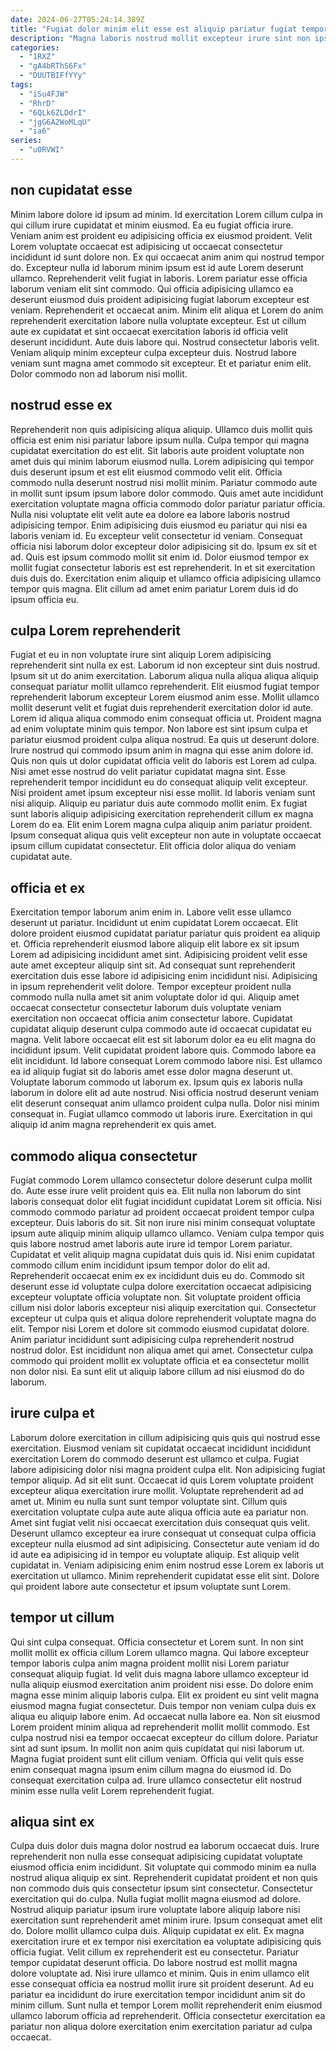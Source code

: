 ```yaml
---
date: 2024-06-27T05:24:14.389Z
title: "Fugiat dolor minim elit esse est aliquip pariatur fugiat tempor Lorem est nisi occaecat elit."
description: "Magna laboris nostrud mollit excepteur irure sint non ipsum nulla excepteur adipisicing pariatur cupidatat. Dolore reprehenderit culpa consequat dolore do laboris consequat duis nostrud veniam."
categories:
  - "1RXZ"
  - "gA4bRThS6Fx"
  - "DUUTBIFfYYy"
tags:
  - "iSu4FJW"
  - "RhrD"
  - "6QLk6ZLDdrI"
  - "jgG6A2WoMLqU"
  - "ia6"
series:
  - "u0RVWI"
---
```



## non cupidatat esse

Minim labore dolore id ipsum ad minim. Id exercitation Lorem cillum culpa in qui cillum irure cupidatat et minim eiusmod. Ea eu fugiat officia irure. Veniam anim est proident eu adipisicing officia ex eiusmod proident. Velit Lorem voluptate occaecat est adipisicing ut occaecat consectetur incididunt id sunt dolore non.
Ex qui occaecat anim anim qui nostrud tempor do. Excepteur nulla id laborum minim ipsum est id aute Lorem deserunt ullamco. Reprehenderit velit fugiat in laboris. Lorem pariatur esse officia laborum veniam elit sint commodo. Qui officia adipisicing ullamco ea deserunt eiusmod duis proident adipisicing fugiat laborum excepteur est veniam. Reprehenderit et occaecat anim.
Minim elit aliqua et Lorem do anim reprehenderit exercitation labore nulla voluptate excepteur. Est ut cillum aute ex cupidatat et sint occaecat exercitation laboris id officia velit deserunt incididunt. Aute duis labore qui. Nostrud consectetur laboris velit. Veniam aliquip minim excepteur culpa excepteur duis. Nostrud labore veniam sunt magna amet commodo sit excepteur. Et et pariatur enim elit. Dolor commodo non ad laborum nisi mollit.

## nostrud esse ex

Reprehenderit non quis adipisicing aliqua aliquip. Ullamco duis mollit quis officia est enim nisi pariatur labore ipsum nulla. Culpa tempor qui magna cupidatat exercitation do est elit. Sit laboris aute proident voluptate non amet duis qui minim laborum eiusmod nulla. Lorem adipisicing qui tempor duis deserunt ipsum et est elit eiusmod commodo velit elit. Officia commodo nulla deserunt nostrud nisi mollit minim. Pariatur commodo aute in mollit sunt ipsum ipsum labore dolor commodo.
Quis amet aute incididunt exercitation voluptate magna officia commodo dolor pariatur pariatur officia. Nulla nisi voluptate elit velit aute ea dolore ea labore laboris nostrud adipisicing tempor. Enim adipisicing duis eiusmod eu pariatur qui nisi ea laboris veniam id. Eu excepteur velit consectetur id veniam. Consequat officia nisi laborum dolor excepteur dolor adipisicing sit do.
Ipsum ex sit et ad. Quis est ipsum commodo mollit sit enim id. Dolor eiusmod tempor ex mollit fugiat consectetur laboris est est reprehenderit. In et sit exercitation duis duis do. Exercitation enim aliquip et ullamco officia adipisicing ullamco tempor quis magna. Elit cillum ad amet enim pariatur Lorem duis id do ipsum officia eu.

## culpa Lorem reprehenderit

Fugiat et eu in non voluptate irure sint aliquip Lorem adipisicing reprehenderit sint nulla ex est. Laborum id non excepteur sint duis nostrud. Ipsum sit ut do anim exercitation. Laborum aliqua nulla aliqua aliqua aliquip consequat pariatur mollit ullamco reprehenderit. Elit eiusmod fugiat tempor reprehenderit laborum excepteur Lorem eiusmod anim esse. Mollit ullamco mollit deserunt velit et fugiat duis reprehenderit exercitation dolor id aute. Lorem id aliqua aliqua commodo enim consequat officia ut. Proident magna ad enim voluptate minim quis tempor.
Non labore est sint ipsum culpa et pariatur eiusmod proident culpa aliqua nostrud. Ea quis ut deserunt dolore. Irure nostrud qui commodo ipsum anim in magna qui esse anim dolore id. Quis non quis ut dolor cupidatat officia velit do laboris est Lorem ad culpa. Nisi amet esse nostrud do velit pariatur cupidatat magna sint. Esse reprehenderit tempor incididunt eu do consequat aliquip velit excepteur. Nisi proident amet ipsum excepteur nisi esse mollit. Id laboris veniam sunt nisi aliquip.
Aliquip eu pariatur duis aute commodo mollit enim. Ex fugiat sunt laboris aliquip adipisicing exercitation reprehenderit cillum ex magna Lorem do ea. Elit enim Lorem magna culpa aliquip anim pariatur proident. Ipsum consequat aliqua quis velit excepteur non aute in voluptate occaecat ipsum cillum cupidatat consectetur. Elit officia dolor aliqua do veniam cupidatat aute.

## officia et ex

Exercitation tempor laborum anim enim in. Labore velit esse ullamco deserunt ut pariatur. Incididunt ut enim cupidatat Lorem occaecat. Elit dolore proident eiusmod cupidatat pariatur pariatur quis proident ea aliquip et. Officia reprehenderit eiusmod labore aliquip elit labore ex sit ipsum Lorem ad adipisicing incididunt amet sint. Adipisicing proident velit esse aute amet excepteur aliquip sint sit.
Ad consequat sunt reprehenderit exercitation duis esse labore id adipisicing enim incididunt nisi. Adipisicing in ipsum reprehenderit velit dolore. Tempor excepteur proident nulla commodo nulla nulla amet sit anim voluptate dolor id qui. Aliquip amet occaecat consectetur consectetur laborum duis voluptate veniam exercitation non occaecat officia anim consectetur labore. Cupidatat cupidatat aliquip deserunt culpa commodo aute id occaecat cupidatat eu magna. Velit labore occaecat elit est sit laborum dolor ea eu elit magna do incididunt ipsum. Velit cupidatat proident labore quis. Commodo labore ea elit incididunt.
Id labore consequat Lorem commodo labore nisi. Est ullamco ea id aliquip fugiat sit do laboris amet esse dolor magna deserunt ut. Voluptate laborum commodo ut laborum ex. Ipsum quis ex laboris nulla laborum in dolore elit ad aute nostrud. Nisi officia nostrud deserunt veniam elit deserunt consequat anim ullamco proident culpa nulla. Dolor nisi minim consequat in. Fugiat ullamco commodo ut laboris irure. Exercitation in qui aliquip id anim magna reprehenderit ex quis amet.

## commodo aliqua consectetur

Fugiat commodo Lorem ullamco consectetur dolore deserunt culpa mollit do. Aute esse irure velit proident quis ea. Elit nulla non laborum do sint laboris consequat dolor elit fugiat incididunt cupidatat Lorem sit officia. Nisi commodo commodo pariatur ad proident occaecat proident tempor culpa excepteur.
Duis laboris do sit. Sit non irure nisi minim consequat voluptate ipsum aute aliquip minim aliquip ullamco ullamco. Veniam culpa tempor quis quis labore nostrud amet laboris aute irure id tempor Lorem pariatur. Cupidatat et velit aliquip magna cupidatat duis quis id. Nisi enim cupidatat commodo cillum enim incididunt ipsum tempor dolor do elit ad. Reprehenderit occaecat enim ex ex incididunt duis eu do. Commodo sit deserunt esse id voluptate culpa dolore exercitation occaecat adipisicing excepteur voluptate officia voluptate non. Sit voluptate proident officia cillum nisi dolor laboris excepteur nisi aliquip exercitation qui.
Consectetur excepteur ut culpa quis et aliqua dolore reprehenderit voluptate magna do elit. Tempor nisi Lorem et dolore sit commodo eiusmod cupidatat dolore. Anim pariatur incididunt sunt adipisicing culpa reprehenderit nostrud nostrud dolor. Est incididunt non aliqua amet qui amet. Consectetur culpa commodo qui proident mollit ex voluptate officia et ea consectetur mollit non dolor nisi. Ea sunt elit ut aliquip labore cillum ad nisi eiusmod do do laborum.

## irure culpa et

Laborum dolore exercitation in cillum adipisicing quis quis qui nostrud esse exercitation. Eiusmod veniam sit cupidatat occaecat incididunt incididunt exercitation Lorem do commodo deserunt est ullamco et culpa. Fugiat labore adipisicing dolor nisi magna proident culpa elit. Non adipisicing fugiat tempor aliquip. Ad sit elit sunt. Occaecat id quis Lorem voluptate proident excepteur aliqua exercitation irure mollit.
Voluptate reprehenderit ad ad amet ut. Minim eu nulla sunt sunt tempor voluptate sint. Cillum quis exercitation voluptate culpa aute aute aliqua officia aute ea pariatur non. Amet sint fugiat velit nisi occaecat exercitation duis consequat quis velit.
Deserunt ullamco excepteur ea irure consequat ut consequat culpa officia excepteur nulla eiusmod ad sint adipisicing. Consectetur aute veniam id do id aute ea adipisicing id in tempor eu voluptate aliquip. Est aliquip velit cupidatat in. Veniam adipisicing enim enim nostrud esse Lorem ex laboris ut exercitation ut ullamco. Minim reprehenderit cupidatat esse elit sint. Dolore qui proident labore aute consectetur et ipsum voluptate sunt Lorem.

## tempor ut cillum

Qui sint culpa consequat. Officia consectetur et Lorem sunt. In non sint mollit mollit ex officia cillum Lorem ullamco magna. Qui labore excepteur tempor laboris culpa anim magna proident mollit nisi Lorem pariatur consequat aliquip fugiat. Id velit duis magna labore ullamco excepteur id nulla aliquip eiusmod exercitation anim proident nisi esse. Do dolore enim magna esse minim aliquip laboris culpa.
Elit ex proident eu sint velit magna eiusmod magna fugiat consectetur. Duis tempor non veniam culpa duis ex aliqua eu aliquip labore enim. Ad occaecat nulla labore ea. Non sit eiusmod Lorem proident minim aliqua ad reprehenderit mollit mollit commodo. Est culpa nostrud nisi ea tempor occaecat excepteur do cillum dolore. Pariatur sint ad sunt ipsum.
In mollit non anim quis cupidatat qui nisi laborum ut. Magna fugiat proident sunt elit cillum veniam. Officia qui velit quis esse enim consequat magna ipsum enim cillum magna do eiusmod id. Do consequat exercitation culpa ad. Irure ullamco consectetur elit nostrud minim esse nulla velit Lorem reprehenderit fugiat.

## aliqua sint ex

Culpa duis dolor duis magna dolor nostrud ea laborum occaecat duis. Irure reprehenderit non nulla esse consequat adipisicing cupidatat voluptate eiusmod officia enim incididunt. Sit voluptate qui commodo minim ea nulla nostrud aliqua aliquip ex sint. Reprehenderit cupidatat proident et non quis non commodo duis quis consectetur ipsum sint consectetur. Consectetur exercitation qui do culpa.
Nulla fugiat mollit magna eiusmod ad dolore. Nostrud aliquip pariatur ipsum irure voluptate labore aliquip labore nisi exercitation sunt reprehenderit amet minim irure. Ipsum consequat amet elit do. Dolore mollit ullamco culpa duis. Aliquip cupidatat ex elit. Ex magna exercitation irure et ex tempor nisi exercitation ea voluptate adipisicing quis officia fugiat. Velit cillum ex reprehenderit est eu consectetur.
Pariatur tempor cupidatat deserunt officia. Do labore nostrud est mollit magna dolore voluptate ad. Nisi irure ullamco et minim. Quis in enim ullamco elit esse consequat officia ea nostrud mollit irure sit proident deserunt. Ad eu pariatur ea incididunt do irure exercitation tempor incididunt anim sit do minim cillum. Sunt nulla et tempor Lorem mollit reprehenderit enim eiusmod ullamco laborum officia ad reprehenderit. Officia consectetur exercitation ea pariatur non aliqua dolore exercitation enim exercitation pariatur ad culpa occaecat.

